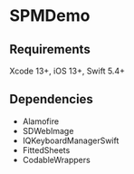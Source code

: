 # SPMDemo

## Requirements
Xcode 13+, iOS 13+, Swift 5.4+

## Dependencies
 + Alamofire
 + SDWebImage
 + IQKeyboardManagerSwift
 + FittedSheets
 + CodableWrappers
